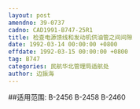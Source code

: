 ```yaml
---
layout: post
amendno: 39-0737
cadno: CAD1991-B747-25R1
title: 检查电源馈线和发动机供油管之间间隙
date: 1992-03-14 00:00:00 +0800
effdate: 1992-03-15 00:00:00 +0800
tag: B747
categories: 民航华北管理局适航处
author: 边振海
---
```


##适用范围:
B-2456 B-2458 B-2460

